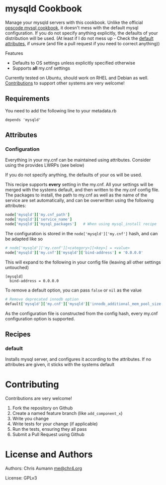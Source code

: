 # mysqld Cookbook

Manage your mysqld servers with this cookbook.
Unlike the official [opscode mysql cookbook](https://github.com/opscode-cookbooks/mysql),
it doesn't mess with the default mysql configuration. If you do not specify anything explicitly, the
defaults of your distribution will be used.
(At least if I do not mess up - Check the
[default attributes](https://github.com/chr4/chef-mysqld/blob/master/attributes/defaults.rb),
if unsure (and file a pull request if you need to correct anything))

Features

* Defaults to OS settings unless explicitly specified otherwise
* Supports **all** my.cnf settings

Currently tested on Ubuntu, should work on RHEL and Debian as well.
[Contributions](https://github.com/chr4/chef-mysqld#contributing) to support other systems are very
welcome!

## Requirements

You need to add the following line to your metadata.rb

    depends 'mysqld'


## Attributes

### Configuration

Everything in your my.cnf can be maintained using attributes.
Consider using the provides LWRPs (see below)

If you do not specify anything, the defaults of your os will be used.

This recipe supports **every** setting in the my.cnf.  All your settings will be merged with the
systems default, and then written to the my.cnf config file. The packages to install, the path to
my.cnf as well as the name of the service are set automatically, and can be overwritten using the
following attributes:


```ruby
node['mysqld']['my.cnf_path']
node['mysqld']['service_name']
node['mysqld']['mysql_packages']   # When using mysql_install recipe
```

The configuration is stored in the ```node['mysqld']['my.cnf']``` hash, and can be adapted like so


```ruby
# node['mysqld']['my.conf'][<category>][<key>] = <value>
node['mysqld']['my.cnf']['mysqld']['bind-address'] = '0.0.0.0'
```

This will expand to the following in your config file (leaving all other settings untouched)

```
[mysqld]
  bind-address = 0.0.0.0
```

To remove a default option, you can pass `false` or `nil` as the value

```ruby
# Remove deprecated innodb option
default['mysqld']['my.cnf']['mysqld']['innodb_additional_mem_pool_size'] = false
```

As the configuration file is constructed from the config hash, every my.cnf configuration option is
supported.


## Recipes

### default

Installs mysql server, and configures it according to the attributes. If no attributes are given, it
sticks with the systems default


# Contributing

Contributions are very welcome!

1. Fork the repository on Github
2. Create a named feature branch (like `add_component_x`)
3. Write you change
4. Write tests for your change (if applicable)
5. Run the tests, ensuring they all pass
6. Submit a Pull Request using Github


# License and Authors

Authors: Chris Aumann <me@chr4.org>

License: GPLv3

